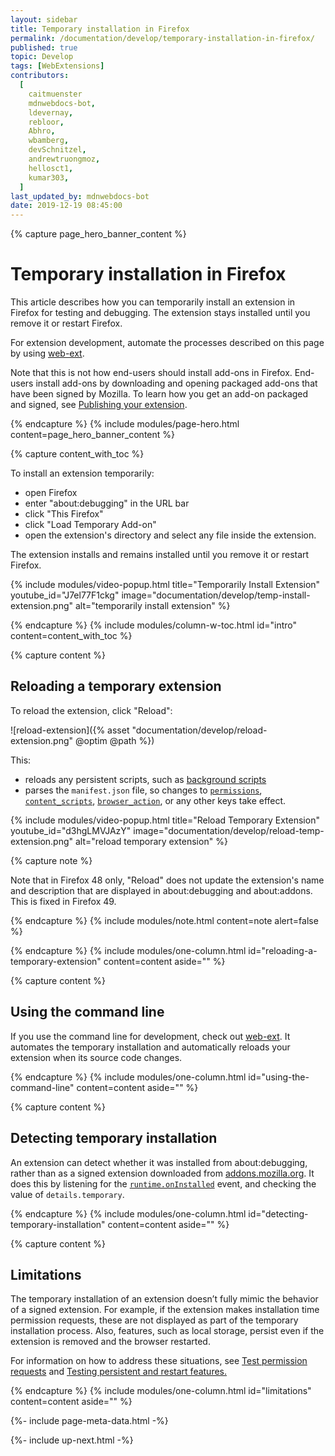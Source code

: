 ```yaml
---
layout: sidebar
title: Temporary installation in Firefox
permalink: /documentation/develop/temporary-installation-in-firefox/
published: true
topic: Develop
tags: [WebExtensions]
contributors:
  [
    caitmuenster
    mdnwebdocs-bot,
    ldevernay,
    rebloor,
    Abhro,
    wbamberg,
    devSchnitzel,
    andrewtruongmoz,
    hellosct1,
    kumar303,
  ]
last_updated_by: mdnwebdocs-bot
date: 2019-12-19 08:45:00
---
```


<!-- Page Hero Banner -->

{% capture page_hero_banner_content %}

# Temporary installation in Firefox

This article describes how you can temporarily install an extension in Firefox for testing and debugging. The extension stays installed until you remove it or restart Firefox.

For extension development, automate the processes described on this page by using [web-ext](https://extensionworkshop.com/documentation/develop/getting-started-with-web-ext/).

Note that this is not how end-users should install add-ons in Firefox. End-users install add-ons by downloading and opening packaged add-ons that have been signed by Mozilla. To learn how you get an add-on packaged and signed, see [Publishing your extension](/documentation/publish/package-your-extension).

{% endcapture %}
{% include modules/page-hero.html
    content=page_hero_banner_content
%}

<!-- Content with Table of Contents Module -->

{% capture content_with_toc %}

To install an extension temporarily:

- open Firefox
- enter "about:debugging" in the URL bar
- click "This Firefox"
- click "Load Temporary Add-on"
- open the extension's directory and select any file inside the extension.

The extension installs and remains installed until you remove it or restart Firefox.

<!-- Single Column Body Module -->

<!-- Video Popup Thumbnail -->

{% include modules/video-popup.html
    title="Temporarily Install Extension"
    youtube_id="J7el77F1ckg"
    image="documentation/develop/temp-install-extension.png"
    alt="temporarily install extension"
%}

<!-- END: Video Popup Thumbnail -->

{% endcapture %}
{% include modules/column-w-toc.html
  id="intro"
  content=content_with_toc
%}

<!-- END: Content with Table of Contents -->

<!-- Single Column Body Module -->

{% capture content %}

## Reloading a temporary extension

To reload the extension, click "Reload":

![reload-extension]({% asset "documentation/develop/reload-extension.png" @optim @path %})

This:

- reloads any persistent scripts, such as [background scripts](https://developer.mozilla.org/Add-ons/WebExtensions/Anatomy_of_a_WebExtension#Background_scripts)
- parses the `manifest.json` file, so changes to [`permissions`](https://developer.mozilla.org/docs/Mozilla/Add-ons/WebExtensions/manifest.json/permissions), [`content_scripts`](https://developer.mozilla.org/docs/Mozilla/Add-ons/WebExtensions/manifest.json/content_scripts), [`browser_action`](https://developer.mozilla.org/docs/Mozilla/Add-ons/WebExtensions/manifest.json/browser_action), or any other keys take effect.

<!-- Video Popup Thumbnail -->

{% include modules/video-popup.html
    title="Reload Temporary Extension"
    youtube_id="d3hgLMVJAzY"
    image="documentation/develop/reload-temp-extension.png"
    alt="reload temporary extension"
%}

<!-- END: Video Popup Thumbnail -->

{% capture note %}

Note that in Firefox 48 only, "Reload" does not update the extension's name and description that are displayed in about:debugging and about:addons. This is fixed in Firefox 49.

{% endcapture %}
{% include modules/note.html
    content=note
    alert=false
%}

{% endcapture %}
{% include modules/one-column.html
  id="reloading-a-temporary-extension"
  content=content
  aside=""
%}

<!-- END: Single Column Body Module -->

<!-- Single Column Body Module -->

{% capture content %}

## Using the command line

If you use the command line for development, check out [web-ext](/documentation/develop/getting-started-with-web-ext). It automates the temporary installation and automatically reloads your extension when its source code changes.

{% endcapture %}
{% include modules/one-column.html
  id="using-the-command-line"
  content=content
  aside=""
%}

<!-- END: Single Column Body Module -->

<!-- Single Column Body Module -->

{% capture content %}

## Detecting temporary installation

An extension can detect whether it was installed from about:debugging, rather than as a signed extension downloaded from [addons.mozilla.org](https://addons.mozilla.org). It does this by listening for the [`runtime.onInstalled`](https://developer.mozilla.org/docs/Mozilla/Add-ons/WebExtensions/API/runtime/onInstalled) event, and checking the value of `details.temporary`.

{% endcapture %}
{% include modules/one-column.html
  id="detecting-temporary-installation"
  content=content
  aside=""
%}

<!-- END: Single Column Body Module -->

<!-- Single Column Body Module -->

{% capture content %}

## Limitations

The temporary installation of an extension doesn’t fully mimic the behavior of a signed extension. For example, if the extension makes installation time permission requests, these are not displayed as part of the temporary installation process. Also, features, such as local storage, persist even if the extension is removed and the browser restarted.

For information on how to address these situations, see [Test permission requests](/documentation/develop/test-permission-requests/) and [Testing persistent and restart features.](/documentation/develop/testing-persistent-and-restart-features/)

{% endcapture %}
{% include modules/one-column.html
  id="limitations"
  content=content
  aside=""
%}

<!-- END: Single Column Body Module -->

<!-- Meta Data -->

{%- include page-meta-data.html -%}

<!-- END: Meta Data -->

<!-- Up Next -->

{%- include up-next.html -%}

<!-- END: Up Next -->
